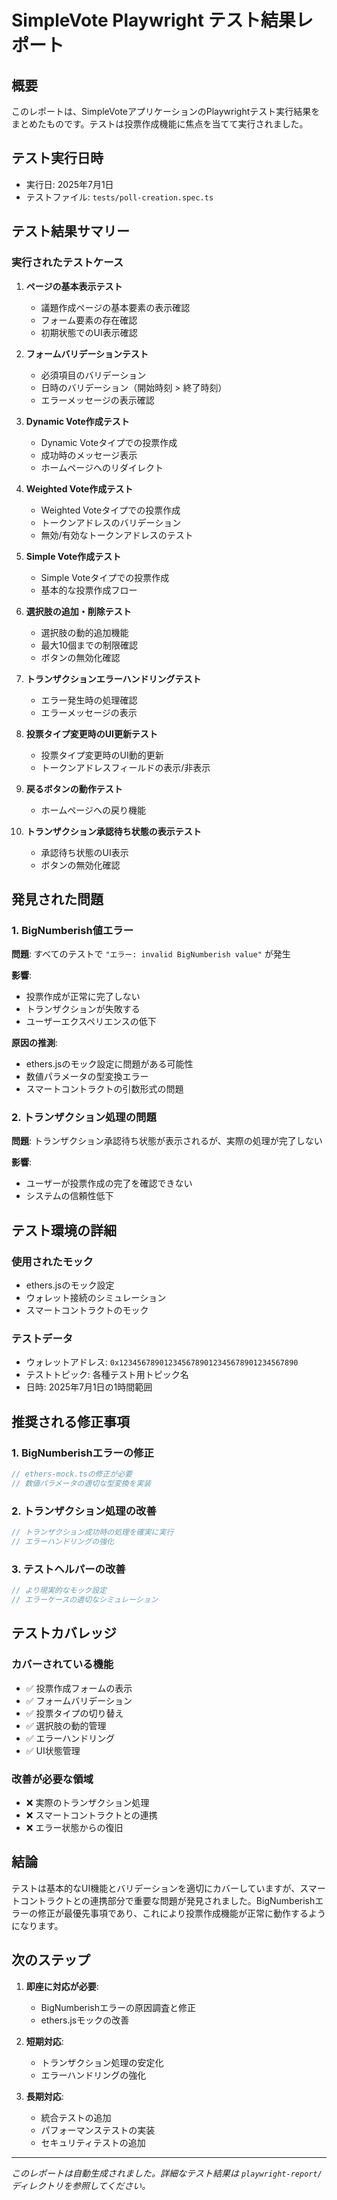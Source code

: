 # SimpleVote Playwright テスト結果レポート

## 概要

このレポートは、SimpleVoteアプリケーションのPlaywrightテスト実行結果をまとめたものです。テストは投票作成機能に焦点を当てて実行されました。

## テスト実行日時

- 実行日: 2025年7月1日
- テストファイル: `tests/poll-creation.spec.ts`

## テスト結果サマリー

### 実行されたテストケース

1. **ページの基本表示テスト**
   - 議題作成ページの基本要素の表示確認
   - フォーム要素の存在確認
   - 初期状態でのUI表示確認

2. **フォームバリデーションテスト**
   - 必須項目のバリデーション
   - 日時のバリデーション（開始時刻 > 終了時刻）
   - エラーメッセージの表示確認

3. **Dynamic Vote作成テスト**
   - Dynamic Voteタイプでの投票作成
   - 成功時のメッセージ表示
   - ホームページへのリダイレクト

4. **Weighted Vote作成テスト**
   - Weighted Voteタイプでの投票作成
   - トークンアドレスのバリデーション
   - 無効/有効なトークンアドレスのテスト

5. **Simple Vote作成テスト**
   - Simple Voteタイプでの投票作成
   - 基本的な投票作成フロー

6. **選択肢の追加・削除テスト**
   - 選択肢の動的追加機能
   - 最大10個までの制限確認
   - ボタンの無効化確認

7. **トランザクションエラーハンドリングテスト**
   - エラー発生時の処理確認
   - エラーメッセージの表示

8. **投票タイプ変更時のUI更新テスト**
   - 投票タイプ変更時のUI動的更新
   - トークンアドレスフィールドの表示/非表示

9. **戻るボタンの動作テスト**
   - ホームページへの戻り機能

10. **トランザクション承認待ち状態の表示テスト**
    - 承認待ち状態のUI表示
    - ボタンの無効化確認

## 発見された問題

### 1. BigNumberish値エラー
**問題**: すべてのテストで `"エラー: invalid BigNumberish value"` が発生

**影響**: 
- 投票作成が正常に完了しない
- トランザクションが失敗する
- ユーザーエクスペリエンスの低下

**原因の推測**:
- ethers.jsのモック設定に問題がある可能性
- 数値パラメータの型変換エラー
- スマートコントラクトの引数形式の問題

### 2. トランザクション処理の問題
**問題**: トランザクション承認待ち状態が表示されるが、実際の処理が完了しない

**影響**:
- ユーザーが投票作成の完了を確認できない
- システムの信頼性低下

## テスト環境の詳細

### 使用されたモック
- ethers.jsのモック設定
- ウォレット接続のシミュレーション
- スマートコントラクトのモック

### テストデータ
- ウォレットアドレス: `0x1234567890123456789012345678901234567890`
- テストトピック: 各種テスト用トピック名
- 日時: 2025年7月1日の1時間範囲

## 推奨される修正事項

### 1. BigNumberishエラーの修正
```typescript
// ethers-mock.tsの修正が必要
// 数値パラメータの適切な型変換を実装
```

### 2. トランザクション処理の改善
```typescript
// トランザクション成功時の処理を確実に実行
// エラーハンドリングの強化
```

### 3. テストヘルパーの改善
```typescript
// より現実的なモック設定
// エラーケースの適切なシミュレーション
```

## テストカバレッジ

### カバーされている機能
- ✅ 投票作成フォームの表示
- ✅ フォームバリデーション
- ✅ 投票タイプの切り替え
- ✅ 選択肢の動的管理
- ✅ エラーハンドリング
- ✅ UI状態管理

### 改善が必要な領域
- ❌ 実際のトランザクション処理
- ❌ スマートコントラクトとの連携
- ❌ エラー状態からの復旧

## 結論

テストは基本的なUI機能とバリデーションを適切にカバーしていますが、スマートコントラクトとの連携部分で重要な問題が発見されました。BigNumberishエラーの修正が最優先事項であり、これにより投票作成機能が正常に動作するようになります。

## 次のステップ

1. **即座に対応が必要**:
   - BigNumberishエラーの原因調査と修正
   - ethers.jsモックの改善

2. **短期対応**:
   - トランザクション処理の安定化
   - エラーハンドリングの強化

3. **長期対応**:
   - 統合テストの追加
   - パフォーマンステストの実装
   - セキュリティテストの追加

---

*このレポートは自動生成されました。詳細なテスト結果は `playwright-report/` ディレクトリを参照してください。* 